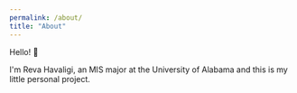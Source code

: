 ```yaml
---
permalink: /about/
title: "About"
---
```

Hello! 👋

I'm Reva Havaligi, an MIS major at the University of Alabama and this is my little personal project.
